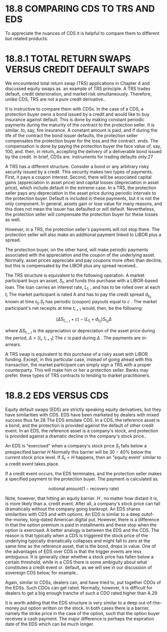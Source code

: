 # 18.8 COMPARING CDS TO TRS AND EDS  

To appreciate the nuances of CDS it is helpful to compare them to different but related products.  

# 18.8.1 TOTAL RETURN SWAPS VERSUS CREDIT DEFAULT SWAPS  

We encountered total return swap (TRS) applications in Chapter 4 and discussed equity swaps as. an example of TRS principle. A TRS trades default, credit deterioration, and market risk simultaneously. Therefore, unlike CDS, TRS are not a pure credit derivative..  

It is instructive to compare them with CDSs. In the case of a CDS, a protection buyer owns a bond issued by a credit and would like to buy insurance against default. This is done by making constant periodic payments during the maturity of the contract to the protection seller. It is similar. to, say, fire insurance. A constant amount is paid, and if during the life of the contract the bond issuer defaults, the protection seller compensates the protection buyer for the loss and the contract. ends. The compensation is done by paying the protection buyer the face value of, say, 100, and. then, in return, accepting the delivery of a deliverable bond issued by the credit. In brief, CDSs are. instruments for trading defaults only.27  

A TRS has a different structure. Consider a bond or any arbitrary risky security issued by a credit. This security makes two types of payments. First, it pays a coupon interest. Second, there will be associated capital gains (appreciation in asset price) and capital losses (depreciation in asset price), which include default in the extreme case. In a TRS, the protection seller pays any depreciation in the asset price during periodic intervals to the protection buyer. Default is included in these payments, but it is not the only component. In general, assets gain or lose value for many reasons, and this does not mean the issuer has defaulted or will default. Nevertheless, the protection seller will compensate the protection buyer for these losses as well.  

However, in a TRS, the protection seller's payments will not stop there. The protection seller will also make an additional payment linked to LIBOR plus a spread.  

The protection buyer, on the other hand, will make periodic payments associated with the appreciation and the coupon of the underlying asset. Normally, asset prices appreciate and pay coupons more often than decline, but this is compensated by the LIBOR plus any spread received..  

The TRS structure is equivalent to the following operation. A market participant buys an asset, $S_{t},$ and funds this purchase with a LIBOR-based loan. The loan carries an interest rate, $L_{t_{i}}$ , and has to be rolled over at each $t_{i}$ The market participant is rated A and has to pay the credit spread $d_{t_{0}}$ known at time $t_{0}.S_{t}$ has periodic (coupon) payouts equal to $c$ . The market participant's net receipts at time $t_{i+1}$ would, then, be the following:  

$$
\left(\Delta S_{t_{i+1}}+c\right)-\left(L_{t_{i}}+d_{t_{0}}\right)S_{t_{0}}\Delta
$$  

where $\Delta S_{t_{i+1}}$ is the appreciation or depreciation of the asset price during the period, $\Delta=[t_{i},~t_{i+1}]$ The $c$ is paid during $\Delta$ . The payments are in-arrears.  

A TRS swap is equivalent to this purchase of a risky asset with LIBOR funding. Except, in this particular case, instead of going ahead with this transaction, the market participant can simply sign a TRS with a proper counterparty. This will make him or her a protection seller. Banks may prefer. these types of TRS contracts to lending to market practitioners.  

# 18.8.2 EDS VERSUS CDS  

Equity default swaps (EDS) are strictly speaking equity derivatives, but they have similarities with CDS. EDS have been marketed by dealers with mixed success thus far.28 The EDS emulate CDS. In a CDS, the reference asset is a bond, and the protection is provided against the default of other credit event. In an EDS, the reference asset is a company's stock, and protection is provided against a dramatic decline in the company's stock price..  

An EDS is "exercised" when a company's stock price $S_{t}$ falls below a prespecified barrier $H$ Normally this barrier will be $30-40\%$ below the current stock price level. If $S_{t}<H$ happens, then an "equity event' similar to a credit event takes place.  

If a credit event occurs, the EDS terminates, and the protection seller makes a specified payment to the protection buyer. The payment is calculated as.  

$$
\mathrm{notional~amount}(1-\mathrm{recovery~rate})
$$  

Note, however, that hitting an equity barrier. $H$ , no matter how distant it is, is more likely than a. credit event. After all, a company's stock price can fall dramatically without the company going bankrupt. An EDS shares similarities with CDS and with options. An EDS is similar to a deep outof-the-money, long-dated American digital put. However, there is a difference in that the option premium is paid in installments and these stop when the option is exercised. A better analogy is between the EDS and the CDS. The reason is that typically when a CDS is triggered the stock price of the underlying typically dramatically collapses and might fall to zero at the same time as the reference asset, that is the bond, drops in value. One of the advantages of EDS over CDS is that the trigger events are less ambiguous. It is generally clear whether a stock price has fallen below a certain threshold, while in a CDS there is some ambiguity about what constitutes a credit event or. default, as we will see in our discussion of sovereign CDS below, for example..  

Again, similar to CDSs, dealers can, and have tried to, put together CDOs of the EDSs. Such CDOs can get rated. Normally, however, it is difficult for dealers to get a big enough tranche of such a CDO rated higher than A.29  

It is worth adding that the EDS structure is very similar to a deep out-of-the-money put option written on the stock. In both cases there is a barrier, namely the strike price in the case of the option, such that the option buyer receives a cash payment. The major difference is perhaps the expiration date of the EDS which can be much longer.  
